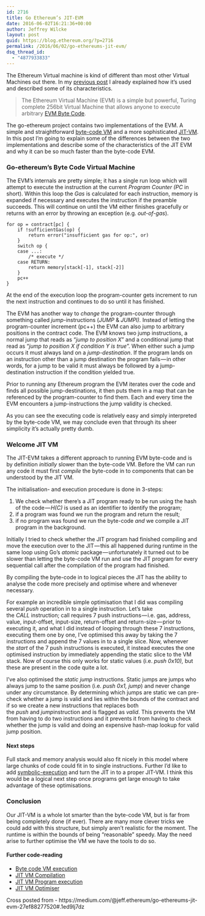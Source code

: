 ```yaml
---
id: 2716
title: Go Ethereum’s JIT-EVM
date: 2016-06-02T16:21:36+00:00
author: Jeffrey Wilcke
layout: post
guid: https://blog.ethereum.org/?p=2716
permalink: /2016/06/02/go-ethereums-jit-evm/
dsq_thread_id:
  - "4877933833"
---
```

The Ethereum Virtual machine is kind of different than most other Virtual Machines out there. In my <a class="markup--anchor markup--p-anchor" href="https://medium.com/@jeff.ethereum/optimising-the-ethereum-virtual-machine-58457e61ca15" data-href="https://medium.com/@jeff.ethereum/optimising-the-ethereum-virtual-machine-58457e61ca15">previous post</a> I already explained how it’s used and described some of its characteristics.
<blockquote>The Ethereum Virtual Machine (EVM) is a simple but powerful, Turing complete 256bit Virtual Machine that allows anyone to execute arbitrary <a class="markup--anchor markup--blockquote-anchor" href="https://github.com/ethereum/go-ethereum/blob/master/core/vm/opcodes.go" rel="nofollow" data-href="https://github.com/ethereum/go-ethereum/blob/master/core/vm/opcodes.go">EVM Byte Code</a>.</blockquote>
The go-ethereum project contains two implementations of the EVM. A simple and straightforward <a class="markup--anchor markup--p-anchor" href="https://en.wikipedia.org/wiki/Bytecode" rel="nofollow" data-href="https://en.wikipedia.org/wiki/Bytecode">byte-code VM</a> and a more sophisticated <a class="markup--anchor markup--p-anchor" href="https://en.wikipedia.org/wiki/Just-in-time_compilation" rel="nofollow" data-href="https://en.wikipedia.org/wiki/Just-in-time_compilation">JIT-VM</a>. In this post I’m going to explain some of the differences between the two implementations and describe some of the characteristics of the JIT EVM and why it can be so much faster than the byte-code EVM.

<!--more-->
<h3 id="c1d8" class="graf--h3 graf--hasDropCapModel graf--leading">Go-ethereum’s Byte Code Virtual Machine</h3>
The EVM’s internals are pretty simple; it has a single run loop which will attempt to execute the instruction at the current <em class="markup--em markup--p-em">Program Counter (PC</em> in short). Within this loop the <em class="markup--em markup--p-em">Gas</em> is calculated for each instruction, memory is expanded if necessary and executes the instruction if the preamble succeeds. This will continue on until the VM either finishes gracefully or returns with an error by throwing an exception (e.g. <em class="markup--em markup--p-em">out-of-gas</em>).
<pre id="281b" class="graf--pre graf-after--p"><code>for op = contract[pc] {</code>
<code>    if !sufficientGas(op) {</code>
<code>        return error("insufficient gas for op:", or)</code>
<code>    }
</code><code>    switch op {</code>
<code>    case ...:</code>
<code>        /* execute */</code>
<code>    case RETURN:</code>
<code>        return memory[stack[-1], stack[-2]]</code>
<code>    }</code>
<code>    pc++</code>
<code>}
</code></pre>
At the end of the execution loop the program-counter gets increment to run the next instruction and continues to do so until it has finished.

The EVM has another way to <em class="markup--em markup--p-em">change</em> the program-counter through something called <em class="markup--em markup--p-em">jump</em>-instructions (<em class="markup--em markup--p-em">JUMP</em> &amp; <em class="markup--em markup--p-em">JUMPI). </em>Instead of letting the program-counter increment (pc++) the EVM can also jump to arbitrary positions in the contract code. The EVM knows two jump instructions, a normal jump that reads as “<em class="markup--em markup--p-em">jump to position X</em>” and a conditional jump that read as “<em class="markup--em markup--p-em">jump to position X if condition Y is true</em>”. When either such a jump occurs it must always land on a <em class="markup--em markup--p-em">jump-destination</em>. If the program lands on an instruction other than a jump destination the program fails — in other words, for a jump to be valid it must always be followed by a jump-destination instruction if the condition yielded true.

Prior to running any Ethereum program the EVM iterates over the code and finds all possible jump-destinations, it then puts them in a map that can be referenced by the program-counter to find them. Each and every time the EVM encounters a jump-instructions the jump validity is checked.

As you can see the executing code is relatively easy and simply interpreted by the byte-code VM, we may conclude even that through its sheer simplicity it’s actually pretty dumb.
<h3 id="0544" class="graf--h3 graf-after--p">Welcome JIT VM</h3>
The JIT-EVM takes a different approach to running EVM byte-code and is by definition <em class="markup--em markup--p-em">initially</em> slower than the byte-code VM. Before the VM can run any code it must first <em class="markup--em markup--p-em">compile</em> the byte-code in to components that can be understood by the JIT VM.
<p id="9d2b" class="graf--p graf-after--p">The initialisation- and execution procedure is done in 3-steps:</p>

<ol class="postList">
 	<li id="72fd" class="graf--li graf-after--p">We check whether there’s a JIT program ready to be run using the hash of the code — <em class="markup--em markup--li-em">H(C)</em> is used as an identifier to identify the program;</li>
 	<li id="6298" class="graf--li graf-after--li">if a program was found we run the program and return the result;</li>
 	<li id="1234" class="graf--li graf-after--li">if no program was found we run the byte-code <em class="markup--em markup--li-em">and</em> we compile a JIT program in the background.</li>
</ol>
<p id="3eac" class="graf--p graf-after--li">Initially I tried to check whether the JIT program had finished compiling and move the execution over to the JIT — this all happened during runtime in the same loop using Go’s <em class="markup--em markup--p-em">atomic</em> package — unfortunately it turned out to be slower than letting the byte-code VM run and use the JIT program for every sequential call after the compilation of the program had finished.</p>
<p id="2b52" class="graf--p graf-after--p">By compiling the byte-code in to logical pieces the JIT has the ability to analyse the code more precisely and optimise where and whenever necessary.</p>
<p id="bf79" class="graf--p graf-after--p">For example an incredible simple optimisation that I did was compiling several <em class="markup--em markup--p-em">push</em> operation in to a single instruction. Let’s take the <em class="markup--em markup--p-em">CALL </em>instruction; call requires 7 push instructions — i.e. gas, address, value, input-offset, input-size, return-offset and return-size — prior to executing it, and what I did instead of looping through these 7 instructions, executing them one by one, I’ve optimised this away by taking the 7 instructions and append the 7 values in to a single slice. Now, whenever the <em class="markup--em markup--p-em">start</em> of the 7 push instructions is executed, it instead executes the one optimised instruction by immediately appending the static slice to the VM stack. Now of course this only works for static values (i.e. <em class="markup--em markup--p-em">push 0x10),</em> but these are present in the code quite a lot.</p>
<p id="77ce" class="graf--p graf-after--p">I’ve also optimised the <em class="markup--em markup--p-em">static jump </em>instructions. Static jumps are jumps who always jump to the same position (i.e. <em class="markup--em markup--p-em">push 0x1, jump</em>) and never change under any circumstance. By determining which jumps are static we can pre-check whether a jump is valid and lies within the bounds of the contract and if so we create a new instructions that replaces both the <em class="markup--em markup--p-em">push</em> and <em class="markup--em markup--p-em">jump</em>instruction and is flagged as <em class="markup--em markup--p-em">valid</em>. This prevents the VM from having to do two instructions and it prevents it from having to check whether the jump is valid and doing an expensive hash-map lookup for valid jump position.</p>

<h4 id="20a3" class="graf--h4 graf-after--p">Next steps</h4>
<p id="4189" class="graf--p graf-after--h4">Full stack and memory analysis would also fit nicely in this model where large chunks of code could fit in to single instructions. Further I’d like to add <a class="markup--anchor markup--p-anchor" href="https://en.wikipedia.org/wiki/Symbolic_execution" rel="nofollow" data-href="https://en.wikipedia.org/wiki/Symbolic_execution">symbolic-execution</a> and turn the JIT in to a proper JIT-VM. I think this would be a logical next step once programs get large enough to take advantage of these optimisations.</p>

<h3 id="c1b6" class="graf--h3 graf-after--p">Conclusion</h3>
<p id="2f9e" class="graf--p graf--hasDropCapModel graf--hasDropCap graf-after--h3"><span class="graf-dropCap">O</span>ur JIT-VM is a whole lot smarter than the byte-code VM, but is far from being completely done (if ever). There are many more clever tricks we could add with this structure, but simply aren’t realistic for the moment. The runtime is within the bounds of being “reasonable” speedy. May the need arise to further optimise the VM we have the tools to do so.</p>

<h4 id="06ef" class="graf--h4 graf-after--p">Further code-reading</h4>
<ul class="postList">
 	<li id="e56b" class="graf--li graf-after--h4"><a class="markup--anchor markup--li-anchor" href="https://github.com/ethereum/go-ethereum/blob/master/core/vm/vm.go#L164" rel="nofollow" data-href="https://github.com/ethereum/go-ethereum/blob/master/core/vm/vm.go#L164">Byte code VM execution</a></li>
 	<li id="87da" class="graf--li graf-after--li"><a class="markup--anchor markup--li-anchor" href="https://github.com/ethereum/go-ethereum/blob/master/core/vm/jit.go#L148" rel="nofollow" data-href="https://github.com/ethereum/go-ethereum/blob/master/core/vm/jit.go#L148">JIT VM Compilation</a></li>
 	<li id="4588" class="graf--li graf-after--li"><a class="markup--anchor markup--li-anchor" href="https://github.com/ethereum/go-ethereum/blob/master/core/vm/jit.go#L323" rel="nofollow" data-href="https://github.com/ethereum/go-ethereum/blob/master/core/vm/jit.go#L323">JIT VM Program execution</a></li>
 	<li id="cb0a" class="graf--li graf-after--li graf--last"><a class="markup--anchor markup--li-anchor" href="https://github.com/ethereum/go-ethereum/blob/master/core/vm/jit_optimiser.go#L29" rel="nofollow" data-href="https://github.com/ethereum/go-ethereum/blob/master/core/vm/jit_optimiser.go#L29">JIT VM Optimiser</a></li>
</ul>
Cross posted from - https://medium.com/@jeff.ethereum/go-ethereums-jit-evm-27ef88277520#.1ed9lj7dz